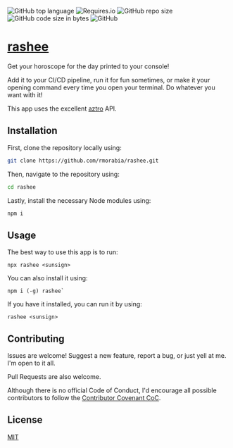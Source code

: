 ![GitHub top language](https://img.shields.io/github/languages/top/rmorabia/rashee.svg?style=for-the-badge) ![Requires.io](https://img.shields.io/requires/github/rmorabia/rashee.svg?style=for-the-badge) ![GitHub repo size](https://img.shields.io/github/repo-size/rmorabia/rashee.svg?style=for-the-badge) ![GitHub code size in bytes](https://img.shields.io/github/languages/code-size/rmorabia/rashee.svg?style=for-the-badge) ![GitHub](https://img.shields.io/github/license/rmorabia/rashee.svg?style=for-the-badge)

# [rashee](https://www.npmjs.com/package/rashee)

Get your horoscope for the day printed to your console!

Add it to your CI/CD pipeline, run it for fun sometimes, or make it your opening command every time you open your terminal. Do whatever you want with it!

This app uses the excellent [aztro](https://github.com/sameerkumar18/aztro) API.

## Installation

First, clone the repository locally using:

```sh
git clone https://github.com/rmorabia/rashee.git
```

Then, navigate to the repository using:

```sh
cd rashee
```

Lastly, install the necessary Node modules using:

```sh
npm i
```

## Usage

The best way to use this app is to run:

```
npx rashee <sunsign>
```

You can also install it using:

```
npm i (-g) rashee`
```

If you have it installed, you can run it by using:

```
rashee <sunsign>
```

## Contributing

Issues are welcome! Suggest a new feature, report a bug, or just yell at me. I'm open to it all.

Pull Requests are also welcome.

Although there is no official Code of Conduct, I'd encourage all possible contributors to follow the [Contributor Covenant CoC](https://www.contributor-covenant.org/version/1/4/code-of-conduct).

## License

[MIT](https://choosealicense.com/licenses/mit/)

